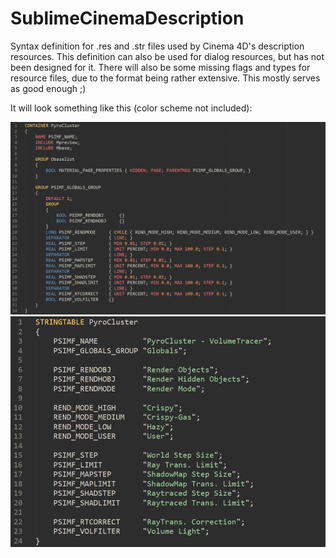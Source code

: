 # SublimeCinemaDescription
Syntax definition for .res and .str files used by Cinema 4D's description resources. This definition can also be used for dialog resources, but has not been designed for it. There will also be some missing flags and types for resource files, due to the format being rather extensive. This mostly serves as good enough ;)

It will look something like this (color scheme not included):

![A resource file using the syntax definition](img/pyro_res.png "A resource file using the syntax definition")
![A string file using the syntax definition](img/pyro_str.png "A string file using the syntax definition")
